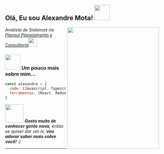 <h2> Olá, Eu sou Alexandre Mota! <img src="https://media.giphy.com/media/v1.Y2lkPTc5MGI3NjExNjNjdGR2a3puZjBrbDlyY3dpc3BwaTM5MWg1aXV6ZjQ5NmphbGM3NSZlcD12MV9pbnRlcm5hbF9naWZfYnlfaWQmY3Q9Zw/yoJC2R5uH2Z3tNi6s0/giphy.gif" width="50"></h2>
<img align='right' src="https://media.giphy.com/media/v1.Y2lkPTc5MGI3NjExZXFuMGRka2pqNm92bzloNGxyaXhsbnk2N2dlYnNmZ2VrN2lqMTZ0byZlcD12MV9pbnRlcm5hbF9naWZfYnlfaWQmY3Q9Zw/qgQUggAC3Pfv687qPC/giphy.gif" width="300" height="400">
<p><em>Analista de Sistemas na <a href="http://plansul.com.br">Plansul Planejamento e Consultoria</a><img src="https://media.giphy.com/media/v1.Y2lkPTc5MGI3NjExcmd2bzRlZTdsbGZkdTh1ZWkzdzNtd29sZDE2MnZwaXFoMGR4bm5ocyZlcD12MV9pbnRlcm5hbF9naWZfYnlfaWQmY3Q9Zw/TLnWsIBRegQyWxG4Dw/giphy.gif" width="30"></br></em></p>




### <img src="https://media.giphy.com/media/v1.Y2lkPTc5MGI3NjExZXFuMGRka2pqNm92bzloNGxyaXhsbnk2N2dlYnNmZ2VrN2lqMTZ0byZlcD12MV9pbnRlcm5hbF9naWZfYnlfaWQmY3Q9Zw/qgQUggAC3Pfv687qPC/giphy.gif" width="50"> Um pouco mais sobre mim...  

```javascript
const alexandre = {
  code: [Javascript, Typescript, HTML, CSS, PHP, Python],
  ferramentas: [React, Redux, Node, Storybook, Styled-Components, Jest, Docker],
}
```

<img src="https://media.giphy.com/media/LnQjpWaON8nhr21vNW/giphy.gif" width="60"> <em><b>Gosto muito de conhecer gente nova,</b> então se quiser dar um oi, <b>vou adorar saber mais sobre você!</b> :)</em>

---
